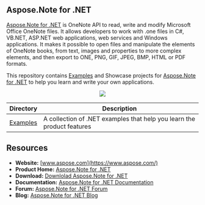 ## Aspose.Note for .NET

[Aspose.Note for .NET](https://www.aspose.com/products/note/net) is OneNote API to read, write and modify Microsoft Office OneNote files. It allows developers to work with .one files in C#, VB.NET, ASP.NET web applications, web services and Windows applications. It makes it possible to open files and manipulate the elements of OneNote books, from text, images and properties to more complex elements, and then export to ONE, PNG, GIF, JPEG, BMP, HTML or PDF formats.

This repository contains [Examples](Examples) and Showcase projects for [Aspose.Note for .NET](https://www.aspose.com/products/note/net) to help you learn and write your own applications.


<p align="center">
  <a href="https://github.com/aspose-note/Aspose.Note-for-.NET/archive/master.zip">
    <img src="http://i.imgur.com/hwNhrGZ.png" />
  </a>
</p>


Directory | Description
--------- | -----------
[Examples](Examples)  | A collection of .NET examples that help you learn the product features

## Resources

+ **Website:** [www.aspose.com](https://www.aspose.com/)
+ **Product Home:** [Aspose.Note for .NET](https://www.aspose.com/products/note/net)
+ **Download:** [Downlolad Aspose.Note for .NET](https://downloads.aspose.com/note/net)
+ **Documentation:** [Aspose.Note for .NET Documentation](https://docs.aspose.com/display/notenet/Home)
+ **Forum:** [Aspose.Note for .NET Forum](https://forum.aspose.com/c/note)
+ **Blog:** [Aspose.Note for .NET Blog](https://blog.aspose.com/category/aspose-products/aspose-note-product-family/)
